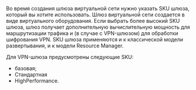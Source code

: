 Во время создания шлюза виртуальной сети нужно указать SKU шлюза, который вы хотите использовать. Шлюз виртуальной сети создается в виде виртуального оборудования. Если выбрать более высокий SKU шлюза, шлюз получает дополнительную вычислительную мощность для маршрутизации трафика и (в случае с VPN-шлюзом) для обработки шифрования VPN. SKU шлюза применяются и к классической модели развертывания, и к модели Resource Manager.

Для VPN-шлюза предусмотрены следующие SKU:

- базовая;
- Стандартная
- HighPerformance.

<!---HONumber=AcomDC_0921_2016-->